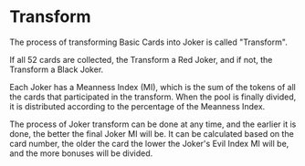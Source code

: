 # Transform

​The process of transforming Basic Cards into Joker is called "Transform". 

If all 52 cards are collected, the Transform a Red Joker, and if not, the Transform a Black Joker. 

Each Joker has a Meanness Index \(MI\), which is the sum of the tokens of all the cards that participated in the transform. When the pool is finally divided, it is distributed according to the percentage of the Meanness Index. 

The process of Joker transform can be done at any time, and the earlier it is done, the better the final Joker MI will be. It can be calculated based on the card number, the older the card the lower the Joker's Evil Index MI will be, and the more bonuses will be divided.

